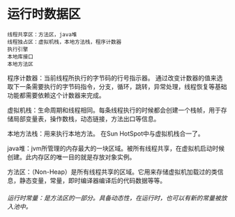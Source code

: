 # 运行时数据区
    线程共享区：方法区，java堆
    线程独占区：虚拟机栈，本地方法栈，程序计数器
    执行引擎
    本地库接口
    本地方法区
    
程序计数器：当前线程所执行的字节码的行号指示器。
    通过改变计数器的值来选取下一条需要执行的字节码指令，分支，循环，跳转，异常处理，线程恢复等基础功能都需要依赖这个计数器来完成。
     
虚拟机栈：生命周期和线程相同。每条线程执行的时候都会创建一个栈帧，用于存储局部变量表，操作数栈，动态链接，方法出口等信息。
 
本地方法栈：用来执行本地方法。 在Sun HotSpot中与虚拟机栈合一了。

java堆：jvm所管理的内存最大的一块区域。被所有线程共享，在虚拟机启动时候创建。此内存区的唯一目的就是存放对象实例。

方法区：（Non-Heap）是所有线程共享的区域。它用来存储虚拟机加载过的类信息，静态变量，常量，即时编译器编译后的代码数据等等。

###### 运行时常量：是方法区的一部分。具备动态性，在运行时，也可以有新的常量被放入池中。